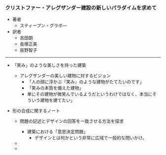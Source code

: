 ###  クリストファー・アレグザンダー建設の新しいパラダイムを求めて

- 著者
    - スティープン・グラボ―
- 訳者
    - 吉田朗
    - 長塚正美
    - 辰野智子



---


- 「笑み」のような美しさを持った建築
    - アレグザンダーの美しい建物に対するビジョン
        - 「人の顔に浮かぶ『笑み』のような建物がたてたいのです」
        - 「笑みの本質を備えた建物」
        - 単にその建物が微笑んでいるようだというわけではなく、本当にそういう建物を建てたい」
        

- 形の合成に関するノート
    - 問題の記述とデザインの回答を一致させる方法を探求
        - 建築における「意思決定問題」
            - デザインとは何かという非常に広域で一般的な問いかけ。
    
    - 
    - 